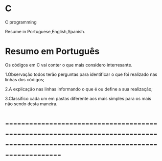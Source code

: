 # C

C programming

Resume in Portuguese,English,Spanish.

# Resumo em Português


Os códigos em C vai conter o que mais considero interresante.

1.Observação todos terão perguntas para identificar o que foi realizado nas linhas dos códigos;

2.A explicação nas linhas informando o que é ou define a sua realização;

3.Classifico cada um em pastas diferente aos mais simples para os mais não sendo desta maneira.

# --------------------------------------------------------------------------------------------------------------------------------
